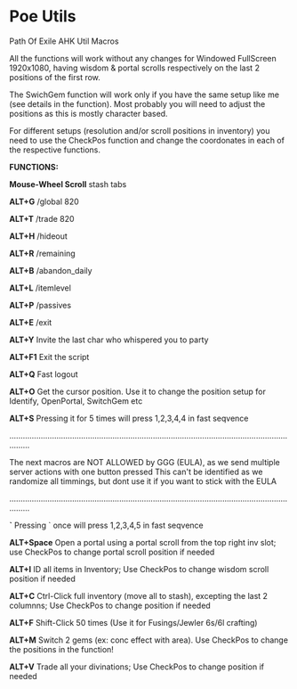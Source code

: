 # Poe Utils
Path Of Exile AHK Util Macros

All the functions will work without any changes for Windowed FullScreen 1920x1080, having wisdom & portal scrolls respectively on the last 2 positions of the first row. 

The SwichGem function will work only if you have the same setup like me (see details in the function). 
Most probably you will need to adjust the positions as this is mostly character based.

For different setups (resolution and/or scroll positions in inventory) you need to use the CheckPos function and change the coordonates in each of the respective functions.

**FUNCTIONS:**

**Mouse-Wheel Scroll** stash tabs

**ALT+G** /global 820

**ALT+T** /trade 820 

**ALT+H** /hideout 

**ALT+R** /remaining

**ALT+B** /abandon_daily

**ALT+L** /itemlevel

**ALT+P** /passives

**ALT+E** /exit

**ALT+Y** Invite the last char who whispered you to party

**ALT+F1** Exit the script

**ALT+Q**  Fast logout

**ALT+O**  Get the cursor position. Use it to change the position setup for Identify, OpenPortal, SwitchGem etc

**ALT+S**  Pressing it for 5 times will press 1,2,3,4,4 in fast seqvence

.....................................................................................................................................

The next macros are NOT ALLOWED by GGG (EULA), as we send multiple server actions with one button pressed
This can't be identified as we randomize all timmings, but dont use it if you want to stick with the EULA 

.....................................................................................................................................


**\`** Pressing \` once will press 1,2,3,4,5 in fast seqvence 

**ALT+Space** Open a portal using a portal scroll from the top right inv slot; use CheckPos to change portal scroll position if needed

**ALT+I** ID all items in Inventory; Use CheckPos to change wisdom scroll position if needed

**ALT+C** Ctrl-Click full inventory (move all to stash), excepting the last 2 columnns; Use CheckPos to change position if needed

**ALT+F** Shift-Click 50 times (Use it for Fusings/Jewler 6s/6l crafting)

**ALT+M** Switch 2 gems (ex: conc effect with area). Use CheckPos to change the positions in the function! 

**ALT+V** Trade all your divinations; Use CheckPos to change position if needed

